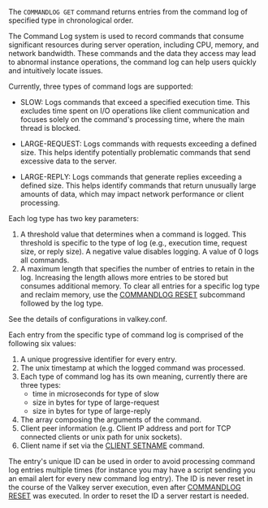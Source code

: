The `COMMANDLOG GET` command returns entries from the command log of specified type in chronological order.

The Command Log system is used to record commands that consume significant resources during server operation, including CPU, memory, and network bandwidth.
These commands and the data they access may lead to abnormal instance operations, the command log can help users quickly and intuitively locate issues.

Currently, three types of command logs are supported:

* SLOW: Logs commands that exceed a specified execution time. This excludes time spent on I/O operations like client communication and focuses solely on the command's processing time, where the main thread is blocked.

* LARGE-REQUEST: Logs commands with requests exceeding a defined size. This helps identify potentially problematic commands that send excessive data to the server.

* LARGE-REPLY: Logs commands that generate replies exceeding a defined size. This helps identify commands that return unusually large amounts of data, which may impact network performance or client processing.

Each log type has two key parameters:
1. A threshold value that determines when a command is logged. This threshold is specific to the type of log (e.g., execution time, request size, or reply size). A negative value disables logging. A value of 0 logs all commands.
2. A maximum length that specifies the number of entries to retain in the log. Increasing the length allows more entries to be stored but consumes additional memory. To clear all entries for a specific log type and reclaim memory, use the [COMMANDLOG RESET](commandlog-reset.md) subcommand followed by the log type.

See the details of configurations in valkey.conf.

Each entry from the specific type of command log is comprised of the following six values:

1. A unique progressive identifier for every entry.
2. The unix timestamp at which the logged command was processed.
3. Each type of command log has its own meaning, currently there are three types:
    * time in microseconds for type of slow
    * size in bytes for type of large-request
    * size in bytes for type of large-reply
4. The array composing the arguments of the command.
5. Client peer information (e.g. Client IP address and port for TCP connected clients or unix path for unix sockets).
6. Client name if set via the [CLIENT SETNAME](client-setname.md) command.

The entry's unique ID can be used in order to avoid processing command log entries multiple times (for instance you may have a script sending you an email alert for every new command log entry).
The ID is never reset in the course of the Valkey server execution, even after [COMMANDLOG RESET](commandlog-reset.md) was executed. In order to reset the ID a server restart is needed.
